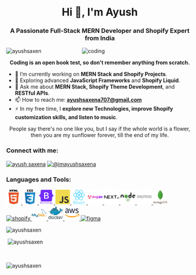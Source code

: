 <h1 align="center">Hi 👋, I'm Ayush</h1>
<h3 align="center">A Passionate Full-Stack MERN Developer and Shopify Expert from India</h3>
<img align="right" alt="coding" width="300" src="https://cdn.dribbble.com/users/1162077/screenshots/4702278/developer_dribbble.gif">

<p align="left"> <img src="https://komarev.com/ghpvc/?username=ayushsaxen&label=Profile%20views&color=0e75b6&style=flat" alt="ayushsaxen" /> </p>

<!-- Add your custom line here -->
<p align="center"><strong>Coding is an open book test, so don't remember anything from scratch.</strong></p>

- 🔭 I’m currently working on **MERN Stack and Shopify Projects**.
- 🌱 Exploring advanced **JavaScript Frameworks** and **Shopify Liquid**.
- 💬 Ask me about **MERN Stack, Shopify Theme Development**, and **RESTful APIs**.
- 📫 How to reach me: **ayushsaxena707@gmail.com**
- ⚡ In my free time, I **explore new Technologies, improve Shopify customization skills, and listen to music**.

<!-- Custom Line -->
<p align="center">
  People say there's no one like you, but I say if the whole world is a flower, then you are my sunflower forever, till the end of my life.
</p>



<h3 align="left">Connect with me:</h3>
<p align="left">
<a href="https://linkedin.com/in/Ayush Saxena" target="blank"><img align="center" src="https://raw.githubusercontent.com/rahuldkjain/github-profile-readme-generator/master/src/images/icons/Social/linked-in-alt.svg" alt="ayush saxena" height="30" width="40" /></a>
<a href="https://instagram.com/@imayushsaxena" target="blank"><img align="center" src="https://raw.githubusercontent.com/rahuldkjain/github-profile-readme-generator/master/src/images/icons/Social/instagram.svg" alt="@imayushsaxena" height="30" width="40" /></a>
</p>

<h3 align="left">Languages and Tools:</h3>
<p align="left">
<a href="https://www.w3.org/html/" target="_blank" rel="noreferrer"> <img src="https://raw.githubusercontent.com/devicons/devicon/master/icons/html5/html5-original-wordmark.svg" alt="html5" width="40" height="40"/> </a> 
<a href="https://www.w3schools.com/css/" target="_blank" rel="noreferrer"> <img src="https://raw.githubusercontent.com/devicons/devicon/master/icons/css3/css3-original-wordmark.svg" alt="css3" width="40" height="40"/> </a>
<a href="https://getbootstrap.com" target="_blank" rel="noreferrer"> <img src="https://raw.githubusercontent.com/devicons/devicon/master/icons/bootstrap/bootstrap-plain-wordmark.svg" alt="bootstrap" width="40" height="40"/> </a>
<a href="https://developer.mozilla.org/en-US/docs/Web/JavaScript" target="_blank" rel="noreferrer"> <img src="https://raw.githubusercontent.com/devicons/devicon/master/icons/javascript/javascript-original.svg" alt="javascript" width="40" height="40"/> </a> 
<a href="https://reactjs.org/" target="_blank" rel="noreferrer"> <img src="https://raw.githubusercontent.com/devicons/devicon/master/icons/react/react-original-wordmark.svg" alt="react" width="40" height="40"/> </a>
<a href="https://angular.io" target="_blank" rel="noreferrer"> <img src="https://raw.githubusercontent.com/devicons/devicon/master/icons/angular/angular-original-wordmark.svg" alt="angular" width="40" height="40"/> </a> 
<a href="https://nextjs.org" target="_blank" rel="noreferrer"> <img src="https://raw.githubusercontent.com/devicons/devicon/master/icons/nextjs/nextjs-original-wordmark.svg" alt="nextjs" width="40" height="40"/> </a>
<a href="https://nodejs.org" target="_blank" rel="noreferrer"> <img src="https://raw.githubusercontent.com/devicons/devicon/master/icons/nodejs/nodejs-original-wordmark.svg" alt="nodejs" width="40" height="40"/> </a> 
<a href="https://expressjs.com" target="_blank" rel="noreferrer"> <img src="https://raw.githubusercontent.com/devicons/devicon/master/icons/express/express-original-wordmark.svg" alt="express" width="40" height="40"/> </a> 
<a href="https://www.mongodb.com/" target="_blank" rel="noreferrer"> <img src="https://raw.githubusercontent.com/devicons/devicon/master/icons/mongodb/mongodb-original-wordmark.svg" alt="mongodb" width="40" height="40"/> </a>
<a href="https://shopify.dev/" target="_blank" rel="noreferrer"> <img src="https://raw.githubusercontent.com/devicons/devicon/master/icons/shopify/shopify-original-wordmark.svg" alt="shopify" width="40" height="40"/> </a>
<a href="https://www.mysql.com/" target="_blank" rel="noreferrer"> <img src="https://raw.githubusercontent.com/devicons/devicon/master/icons/mysql/mysql-original-wordmark.svg" alt="mysql" width="40" height="40"/> </a> 
<a href="https://www.docker.com/" target="_blank" rel="noreferrer"> <img src="https://raw.githubusercontent.com/devicons/devicon/master/icons/docker/docker-original-wordmark.svg" alt="docker" width="40" height="40"/> </a>
<a href="https://aws.amazon.com/" target="_blank" rel="noreferrer"> <img src="https://raw.githubusercontent.com/devicons/devicon/master/icons/amazonwebservices/amazonwebservices-original-wordmark.svg" alt="aws" width="40" height="40"/> </a> 
<a href="https://www.figma.com/" target="_blank" rel="noreferrer"> <img src="https://www.vectorlogo.zone/logos/figma/figma-icon.svg" alt="figma" width="40" height="40"/> </a> 
</p>

<p><img align="left" src="https://github-readme-stats.vercel.app/api/top-langs?username=ayushsaxen&show_icons=true&locale=en&layout=compact" alt="ayushsaxen" /></p>
<br>
<p>&nbsp;<img align="center" src="https://github-readme-stats.vercel.app/api?username=ayushsaxen&show_icons=true&locale=en" alt="ayushsaxen" /></p>
<br>
<p><img align="center" src="https://github-readme-streak-stats.herokuapp.com/?user=ayushsaxen&" alt="ayushsaxen" /></p>



